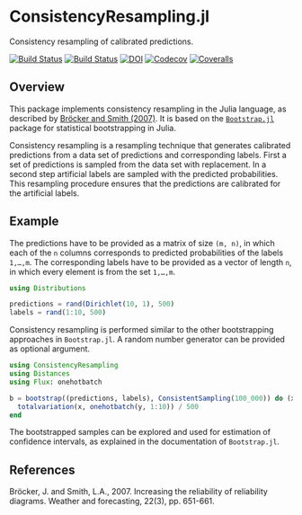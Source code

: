 # ConsistencyResampling.jl

Consistency resampling of calibrated predictions.

[![Build Status](https://travis-ci.com/devmotion/ConsistencyResampling.jl.svg?branch=master)](https://travis-ci.com/devmotion/ConsistencyResampling.jl)
[![Build Status](https://ci.appveyor.com/api/projects/status/github/devmotion/ConsistencyResampling.jl?svg=true)](https://ci.appveyor.com/project/devmotion/ConsistencyResampling-jl)
[![DOI](https://zenodo.org/badge/186521141.svg)](https://zenodo.org/badge/latestdoi/186521141)
[![Codecov](https://codecov.io/gh/devmotion/ConsistencyResampling.jl/branch/master/graph/badge.svg)](https://codecov.io/gh/devmotion/ConsistencyResampling.jl)
[![Coveralls](https://coveralls.io/repos/github/devmotion/ConsistencyResampling.jl/badge.svg?branch=master)](https://coveralls.io/github/devmotion/ConsistencyResampling.jl?branch=master)

## Overview

This package implements consistency resampling in the Julia language, as described by [Bröcker and Smith (2007)](https://doi.org/10.1175/WAF993.1).
It is based on the [`Bootstrap.jl`](https://github.com/juliangehring/Bootstrap.jl) package for statistical bootstrapping in Julia.

Consistency resampling is a resampling technique that generates calibrated predictions from a data set of predictions
and corresponding labels. First a set of predictions is sampled from the data set with replacement. In a second step
artificial labels are sampled with the predicted probabilities. This resampling procedure ensures that the predictions
are calibrated for the artificial labels.

## Example

The predictions have to be provided as a matrix of size `(m, n)`, in which each of the `n` columns corresponds to
predicted probabilities of the labels `1,…,m`. The corresponding labels have to be provided as a vector of length `n`,
in which every element is from the set `1,…,m`.

```julia
using Distributions

predictions = rand(Dirichlet(10, 1), 500)
labels = rand(1:10, 500)
```

Consistency resampling is performed similar to the other bootstrapping approaches in `Bootstrap.jl`. A random number
generator can be provided as optional argument.

```julia
using ConsistencyResampling
using Distances
using Flux: onehotbatch

b = bootstrap((predictions, labels), ConsistentSampling(100_000)) do (x, y)
  totalvariation(x, onehotbatch(y, 1:10)) / 500
end
```

The bootstrapped samples can be explored and used for estimation of confidence intervals, as explained
in the documentation of `Bootstrap.jl`.

## References

Bröcker, J. and Smith, L.A., 2007. Increasing the reliability of reliability diagrams. Weather and forecasting, 22(3), pp. 651-661.
